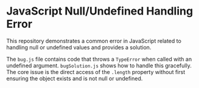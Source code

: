 # JavaScript Null/Undefined Handling Error

This repository demonstrates a common error in JavaScript related to handling null or undefined values and provides a solution.

The `bug.js` file contains code that throws a `TypeError` when called with an undefined argument.  `bugSolution.js` shows how to handle this gracefully.  The core issue is the direct access of the `.length` property without first ensuring the object exists and is not null or undefined.
